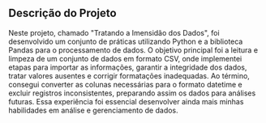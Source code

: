 ## Descrição do Projeto

Neste projeto, chamado "Tratando a Imensidão dos Dados", foi desenvolvido um conjunto de práticas utilizando Python e a biblioteca Pandas para o processamento de dados. O objetivo principal foi a leitura e limpeza de um conjunto de dados em formato CSV, onde implementei etapas para importar as informações, garantir a integridade dos dados, tratar valores ausentes e corrigir formatações inadequadas. Ao término, consegui converter as colunas necessárias para o formato datetime e excluir registros inconsistentes, preparando assim os dados para análises futuras. Essa experiência foi essencial desenvolver ainda mais minhas habilidades em análise e gerenciamento de dados.